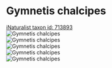 
Gymnetis chalcipes
==================
  
[iNaturalist taxon id: 713893](https://www.inaturalist.org/taxa/713893)  
![Gymnetis chalcipes](https://inaturalist-open-data.s3.amazonaws.com/photos/110275493/medium.jpg)  
![Gymnetis chalcipes](https://inaturalist-open-data.s3.amazonaws.com/photos/110275491/medium.jpg)  
![Gymnetis chalcipes](https://inaturalist-open-data.s3.amazonaws.com/photos/110275496/medium.jpg)  
![Gymnetis chalcipes](https://inaturalist-open-data.s3.amazonaws.com/photos/110275503/medium.jpg)  
![Gymnetis chalcipes](https://inaturalist-open-data.s3.amazonaws.com/photos/110275500/medium.jpg)
